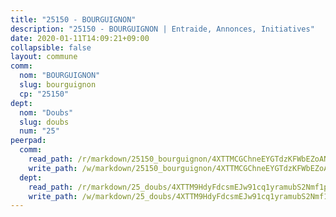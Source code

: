```yaml
---
title: "25150 - BOURGUIGNON"
description: "25150 - BOURGUIGNON | Entraide, Annonces, Initiatives"
date: 2020-01-11T14:09:21+09:00
collapsible: false
layout: commune
comm:
  nom: "BOURGUIGNON"
  slug: bourguignon
  cp: "25150"
dept:
  nom: "Doubs"
  slug: doubs
  num: "25"
peerpad:
  comm:
    read_path: /r/markdown/25150_bourguignon/4XTTMCGChneEYGTdzKFWbEZoANz92oWT1VzuMbytQqHXJ5r7W
    write_path: /w/markdown/25150_bourguignon/4XTTMCGChneEYGTdzKFWbEZoANz92oWT1VzuMbytQqHXJ5r7W-K3TgULL43wdVFnPdERX46FmDArCSXxnhEyACCEf614LpYxYjTVjMkz7ABz6SmKjTvK4jpiCNtqr53DsWCoCkyUyeqodD3zoz7RS3D8bZYSUmVp7d2oy2Ad8TBryVP4C7Sig8dSAG
  dept:
    read_path: /r/markdown/25_doubs/4XTTM9HdyFdcsmEJw91cq1yramubS2Nmf1ps2s84xcMxY74Zv
    write_path: /w/markdown/25_doubs/4XTTM9HdyFdcsmEJw91cq1yramubS2Nmf1ps2s84xcMxY74Zv-K3TgURza6A4QY75MscA2g52nUX9tjMQaHW9mgBSgyRKNNp3M6gkaXA9iDDtpbSx22mTSZbQLYS1izbwsznz8e9u5BERCmGKxZ379xV2nAaDe1bGyxrjytc7G1EcbGtknRFYQ1Lxp
---
```


